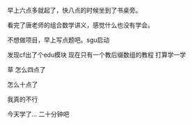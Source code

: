 早上六点多就起了，快八点的时候坐到了书桌旁。

看完了唐老师的组合数学讲义，感觉什么也没有学会。

不想做项目，早上写点题吧。sgu启动

发现cf出了个edu模块 现在只有一个教后缀数组的教程 打算学一学

草 怎么四点了

怎么十点了

我真的不行

今天学了... 二十分钟吧